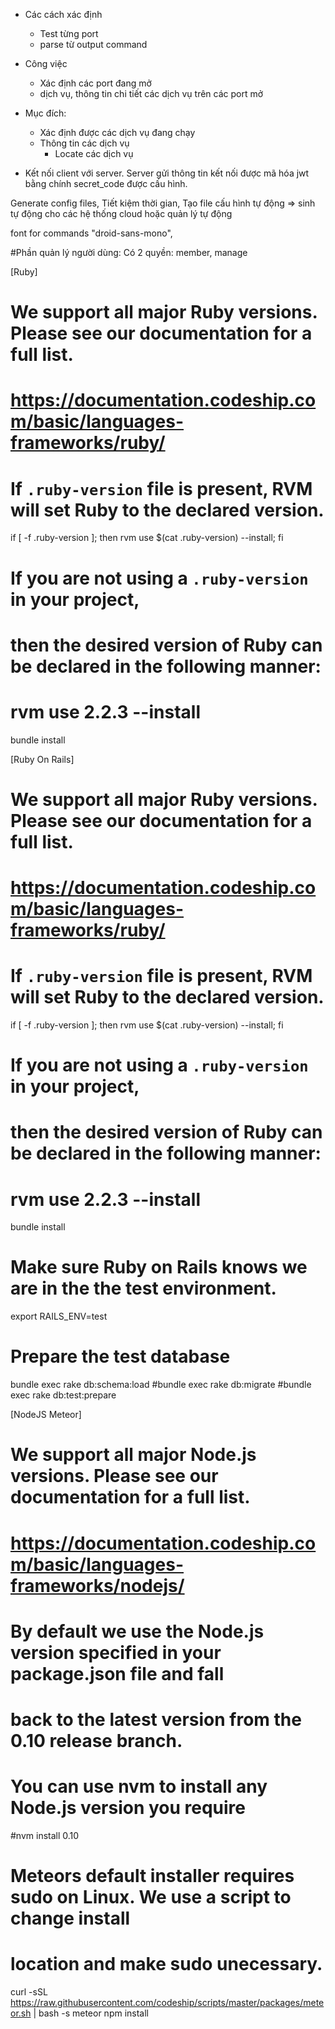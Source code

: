 - Các cách xác định
	+ Test từng port
	+ parse từ output command

- Công việc
	+ Xác định các port đang mở
	+ dịch vụ, thông tin chi tiết các dịch vụ trên các port mở

- Mục đích:
	+ Xác định được các dịch vụ đang chạy
	+ Thông tin các dịch vụ
		+ Locate các dịch vụ


- Kết nối client với server.
	Server gửi thông tin kết nối được mã hóa jwt bằng chính secret_code được cấu hình.



Generate config files,
	Tiết kiệm thời gian,
	Tạo file cấu hình tự động => sinh tự động cho các hệ thống cloud hoặc quản lý tự động

font for commands "droid-sans-mono",


#Phần quản lý người dùng:
    Có 2 quyền: member, manage

[Ruby]
# We support all major Ruby versions. Please see our documentation for a full list.
# https://documentation.codeship.com/basic/languages-frameworks/ruby/

# If `.ruby-version` file is present, RVM will set Ruby to the declared version.
if [ -f .ruby-version ]; then rvm use $(cat .ruby-version) --install; fi

# If you are not using a `.ruby-version` in your project,
# then the desired version of Ruby can be declared in the following manner:
# rvm use 2.2.3 --install

bundle install

[Ruby On Rails]
# We support all major Ruby versions. Please see our documentation for a full list.
# https://documentation.codeship.com/basic/languages-frameworks/ruby/

# If `.ruby-version` file is present, RVM will set Ruby to the declared version.
if [ -f .ruby-version ]; then rvm use $(cat .ruby-version) --install; fi

# If you are not using a `.ruby-version` in your project,
# then the desired version of Ruby can be declared in the following manner:
# rvm use 2.2.3 --install

bundle install

# Make sure Ruby on Rails knows we are in the the test environment.
export RAILS_ENV=test

# Prepare the test database
bundle exec rake db:schema:load
#bundle exec rake db:migrate
#bundle exec rake db:test:prepare

[NodeJS Meteor]
# We support all major Node.js versions. Please see our documentation for a full list.
# https://documentation.codeship.com/basic/languages-frameworks/nodejs/
#
# By default we use the Node.js version specified in your package.json file and fall
# back to the latest version from the 0.10 release branch.
#
# You can use nvm to install any Node.js version you require
#nvm install 0.10

# Meteors default installer requires sudo on Linux. We use a script to change install
# location and make sudo unecessary.
curl -sSL https://raw.githubusercontent.com/codeship/scripts/master/packages/meteor.sh | bash -s
meteor npm install
